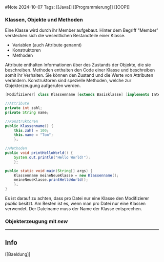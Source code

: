 #Note
2024-10-07
Tags: [[Java]] [[Programmierung]] [[OOP]]

### Klassen, Objekte und Methoden

Eine Klasse wird durch ihr Member aufgebaut. Hinter dem Begriff "Member"
verstecken sich die wesentlichen Bestandteile einer Klasse. 

+ Variablen (auch Attribute genannt)
+ Konstruktoren
+ Methoden  

Attribute enthalten Informationen über des Zustands der Objekte, die sie beschreiben.
Methoden enthalten den Code einer Klasse und beschreiben somit ihr Verhalten.
Sie können den Zustand und die Werte von Attributen verändern. Konstruktoren sind 
spezielle Methoden, welche zur Objekterzeugung aufgerufen werden.

```Java
[Modifizierer] class Klassenname [extends Basisklasse] [implements Interface-Liste] {

//Attribute
private int zahl;
private String name;

//Konstruktoren
public Klassenname() {
    this.zahl = 100;
    this.name = "Tom";
    };

//Methoden
public void printHelloWorld() {
    System.out.println("Hello World!");
    };

public static void main(String[] args) {
    Klassenname meineNeueKlasse = new Klassenname();
    meineNeueKlasse.printHelloWorld();
    };
}
```  
Es ist darauf zu achten, dass pro Datei nur eine Klasse den Modifizierer
*public* besitzt. Am Besten ist es, wenn man pro Datei nur eine Klassen verwendet. Der Dateiname
muss der Name der Klasse entsprechen.

### Objekterzeugung mit *new*

---
## Info

[[Baeldung]]